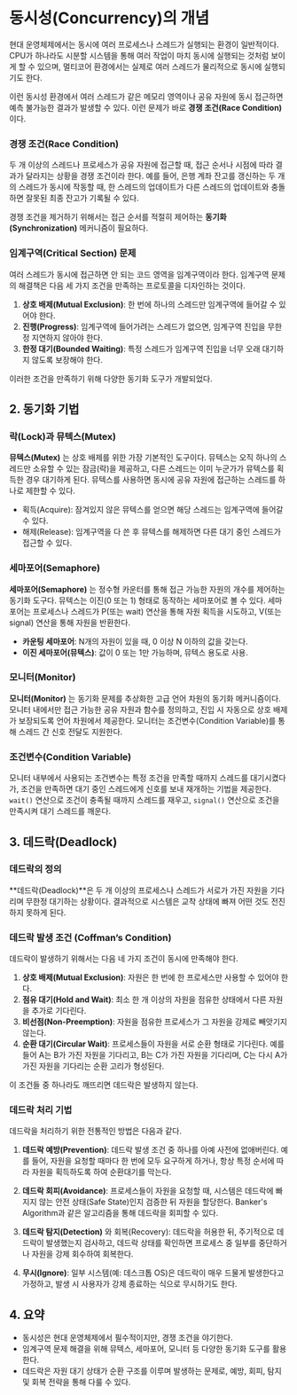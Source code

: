 # 동시성(Concurrency)의 개념

현대 운영체제에서는 동시에 여러 프로세스나 스레드가 실행되는 환경이 일반적이다. CPU가 하나라도 시분할 시스템을 통해 여러 작업이 마치 동시에 실행되는 것처럼 보이게 할 수 있으며, 멀티코어 환경에서는 실제로 여러 스레드가 물리적으로 동시에 실행되기도 한다.

이런 동시성 환경에서 여러 스레드가 같은 메모리 영역이나 공유 자원에 동시 접근하면 예측 불가능한 결과가 발생할 수 있다. 이런 문제가 바로 **경쟁 조건(Race Condition)** 이다.

### 경쟁 조건(Race Condition)

두 개 이상의 스레드나 프로세스가 공유 자원에 접근할 때, 접근 순서나 시점에 따라 결과가 달라지는 상황을 경쟁 조건이라 한다. 예를 들어, 은행 계좌 잔고를 갱신하는 두 개의 스레드가 동시에 작동할 때, 한 스레드의 업데이트가 다른 스레드의 업데이트와 충돌하면 잘못된 최종 잔고가 기록될 수 있다.

경쟁 조건을 제거하기 위해서는 접근 순서를 적절히 제어하는 **동기화(Synchronization)** 메커니즘이 필요하다.

### 임계구역(Critical Section) 문제

여러 스레드가 동시에 접근하면 안 되는 코드 영역을 임계구역이라 한다. 임계구역 문제의 해결책은 다음 세 가지 조건을 만족하는 프로토콜을 디자인하는 것이다.

1. **상호 배제(Mutual Exclusion)**: 한 번에 하나의 스레드만 임계구역에 들어갈 수 있어야 한다.
2. **진행(Progress)**: 임계구역에 들어가려는 스레드가 없으면, 임계구역 진입을 무한정 지연하지 않아야 한다.
3. **한정 대기(Bounded Waiting)**: 특정 스레드가 임계구역 진입을 너무 오래 대기하지 않도록 보장해야 한다.

이러한 조건을 만족하기 위해 다양한 동기화 도구가 개발되었다.

## 2. 동기화 기법

### 락(Lock)과 뮤텍스(Mutex)

**뮤텍스(Mutex)** 는 상호 배제를 위한 가장 기본적인 도구이다. 뮤텍스는 오직 하나의 스레드만 소유할 수 있는 잠금(락)을 제공하고, 다른 스레드는 이미 누군가가 뮤텍스를 획득한 경우 대기하게 된다. 뮤텍스를 사용하면 동시에 공유 자원에 접근하는 스레드를 하나로 제한할 수 있다.

- 획득(Acquire): 잠겨있지 않은 뮤텍스를 얻으면 해당 스레드는 임계구역에 들어갈 수 있다.
- 해제(Release): 임계구역을 다 쓴 후 뮤텍스를 해제하면 다른 대기 중인 스레드가 접근할 수 있다.

### 세마포어(Semaphore)

**세마포어(Semaphore)** 는 정수형 카운터를 통해 접근 가능한 자원의 개수를 제어하는 동기화 도구다. 뮤텍스는 이진(0 또는 1) 형태로 동작하는 세마포어로 볼 수 있다. 세마포어는 프로세스나 스레드가 P(또는 wait) 연산을 통해 자원 획득을 시도하고, V(또는 signal) 연산을 통해 자원을 반환한다.

- **카운팅 세마포어**: N개의 자원이 있을 때, 0 이상 N 이하의 값을 갖는다.
- **이진 세마포어(뮤텍스)**: 값이 0 또는 1만 가능하며, 뮤텍스 용도로 사용.

### 모니터(Monitor)

**모니터(Monitor)** 는 동기화 문제를 추상화한 고급 언어 차원의 동기화 메커니즘이다. 모니터 내에서만 접근 가능한 공유 자원과 함수를 정의하고, 진입 시 자동으로 상호 배제가 보장되도록 언어 차원에서 제공한다. 모니터는 조건변수(Condition Variable)를 통해 스레드 간 신호 전달도 지원한다.

### 조건변수(Condition Variable)

모니터 내부에서 사용되는 조건변수는 특정 조건을 만족할 때까지 스레드를 대기시켰다가, 조건을 만족하면 대기 중인 스레드에게 신호를 보내 재개하는 기법을 제공한다. `wait()` 연산으로 조건이 충족될 때까지 스레드를 재우고, `signal()` 연산으로 조건을 만족시켜 대기 스레드를 깨운다.

## 3. 데드락(Deadlock)

### 데드락의 정의

**데드락(Deadlock)**은 두 개 이상의 프로세스나 스레드가 서로가 가진 자원을 기다리며 무한정 대기하는 상황이다. 결과적으로 시스템은 교착 상태에 빠져 어떤 것도 전진하지 못하게 된다.

### 데드락 발생 조건 (Coffman’s Condition)

데드락이 발생하기 위해서는 다음 네 가지 조건이 동시에 만족해야 한다.

1. **상호 배제(Mutual Exclusion)**: 자원은 한 번에 한 프로세스만 사용할 수 있어야 한다.
2. **점유 대기(Hold and Wait)**: 최소 한 개 이상의 자원을 점유한 상태에서 다른 자원을 추가로 기다린다.
3. **비선점(Non-Preemption)**: 자원을 점유한 프로세스가 그 자원을 강제로 빼앗기지 않는다.
4. **순환 대기(Circular Wait)**: 프로세스들이 자원을 서로 순환 형태로 기다린다. 예를 들어 A는 B가 가진 자원을 기다리고, B는 C가 가진 자원을 기다리며, C는 다시 A가 가진 자원을 기다리는 순환 고리가 형성된다.

이 조건들 중 하나라도 깨뜨리면 데드락은 발생하지 않는다.

### 데드락 처리 기법

데드락을 처리하기 위한 전통적인 방법은 다음과 같다.

1. **데드락 예방(Prevention)**: 데드락 발생 조건 중 하나를 아예 사전에 없애버린다. 예를 들어, 자원을 요청할 때마다 한 번에 모두 요구하게 하거나, 항상 특정 순서에 따라 자원을 획득하도록 하여 순환대기를 막는다.
2. **데드락 회피(Avoidance)**: 프로세스들이 자원을 요청할 때, 시스템은 데드락에 빠지지 않는 안전 상태(Safe State)인지 검증한 뒤 자원을 할당한다. Banker's Algorithm과 같은 알고리즘을 통해 데드락을 회피할 수 있다.

3. **데드락 탐지(Detection)** 와 회복(Recovery): 데드락을 허용한 뒤, 주기적으로 데드락이 발생했는지 검사하고, 데드락 상태를 확인하면 프로세스 중 일부를 중단하거나 자원을 강제 회수하여 회복한다.

4. **무시(Ignore)**: 일부 시스템(예: 데스크톱 OS)은 데드락이 매우 드물게 발생한다고 가정하고, 발생 시 사용자가 강제 종료하는 식으로 무시하기도 한다.

## 4. 요약

- 동시성은 현대 운영체제에서 필수적이지만, 경쟁 조건을 야기한다.
- 임계구역 문제 해결을 위해 뮤텍스, 세마포어, 모니터 등 다양한 동기화 도구를 활용한다.
- 데드락은 자원 대기 상태가 순환 구조를 이루며 발생하는 문제로, 예방, 회피, 탐지 및 회복 전략을 통해 다룰 수 있다.
